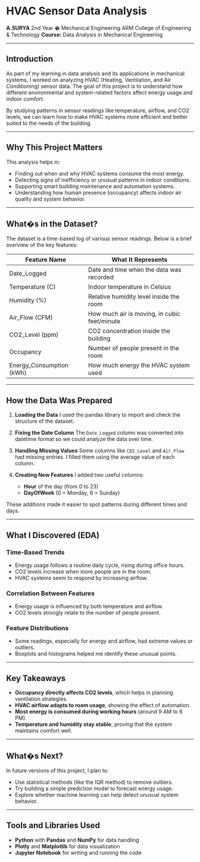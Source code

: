 

# HVAC Sensor Data Analysis

**A.SURYA**
2nd Year � Mechanical Engineering
ARM College of Engineering & Technology
**Course:** Data Analysis in Mechanical Engineering

---

## Introduction

As part of my learning in data analysis and its applications in mechanical systems, I worked on analyzing HVAC (Heating, Ventilation, and Air Conditioning) sensor data. The goal of this project is to understand how different environmental and system-related factors affect energy usage and indoor comfort.

By studying patterns in sensor readings like temperature, airflow, and CO2 levels, we can learn how to make HVAC systems more efficient and better suited to the needs of the building.

---

## Why This Project Matters

This analysis helps in:

* Finding out when and why HVAC systems consume the most energy.
* Detecting signs of inefficiency or unusual patterns in indoor conditions.
* Supporting smart building maintenance and automation systems.
* Understanding how human presence (occupancy) affects indoor air quality and system behavior.

---

## What�s in the Dataset?

The dataset is a time-based log of various sensor readings. Below is a brief overview of the key features:

| Feature Name              | What It Represents                           |
| ------------------------- | -------------------------------------------- |
| Date\_Logged              | Date and time when the data was recorded     |
| Temperature (C)           | Indoor temperature in Celsius                |
| Humidity (%)              | Relative humidity level inside the room      |
| Air\_Flow (CFM)           | How much air is moving, in cubic feet/minute |
| CO2\_Level (ppm)          | CO2 concentration inside the building        |
| Occupancy                 | Number of people present in the room         |
| Energy\_Consumption (kWh) | How much energy the HVAC system used         |

---

## How the Data Was Prepared

1. **Loading the Data**
   I used the pandas library to import and check the structure of the dataset.

2. **Fixing the Date Column**
   The `Date_Logged` column was converted into datetime format so we could analyze the data over time.

3. **Handling Missing Values**
   Some columns like `CO2_Level` and `Air_Flow` had missing entries. I filled them using the average value of each column.

4. **Creating New Features**
   I added two useful columns:

   * **Hour** of the day (from 0 to 23)
   * **DayOfWeek** (0 = Monday, 6 = Sunday)

These additions made it easier to spot patterns during different times and days.

---

## What I Discovered (EDA)

### Time-Based Trends

* Energy usage follows a routine daily cycle, rising during office hours.
* CO2 levels increase when more people are in the room.
* HVAC systems seem to respond by increasing airflow.

### Correlation Between Features

* Energy usage is influenced by both temperature and airflow.
* CO2 levels strongly relate to the number of people present.

### Feature Distributions

* Some readings, especially for energy and airflow, had extreme values or outliers.
* Boxplots and histograms helped me identify these unusual points.

---

## Key Takeaways

* **Occupancy directly affects CO2 levels**, which helps in planning ventilation strategies.
* **HVAC airflow adapts to room usage**, showing the effect of automation.
* **Most energy is consumed during working hours** (around 9 AM to 6 PM).
* **Temperature and humidity stay stable**, proving that the system maintains comfort well.

---

## What�s Next?

In future versions of this project, I plan to:

* Use statistical methods (like the IQR method) to remove outliers.
* Try building a simple prediction model to forecast energy usage.
* Explore whether machine learning can help detect unusual system behavior.

---

## Tools and Libraries Used

* **Python** with **Pandas** and **NumPy** for data handling
* **Plotly** and **Matplotlib** for data visualization
* **Jupyter Notebook** for writing and running the code
